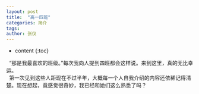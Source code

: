 ```yaml
---
layout: post
title:  "高一四班"
categories: 简介
tags:
author: 张仪
---
```


* content
{:toc}


&nbsp;&nbsp;“那是我最喜欢的班级。”每次我向人提到四班都会这样说。来到这里，真的无比幸运。  
&nbsp;&nbsp;第一次见到这些人距现在不过半年，大概每一个人自我介绍的内容还依稀记得清楚。现在想起，竟感觉很奇妙，我已经和她们这么熟悉了吗？  
&nbsp;&nbsp;